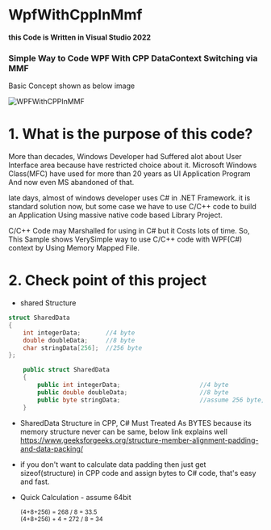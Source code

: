# WpfWithCppInMmf
**this Code is Written in Visual Studio 2022**

### Simple Way to Code WPF With CPP DataContext Switching via MMF

Basic Concept shown as below image


![WPFWithCPPInMMF](https://user-images.githubusercontent.com/47770079/150726525-7541e8e5-79db-46ec-a1c9-f5f0a0de521b.png)

# 1. What is the purpose of this code?
More than decades, Windows Developer had Suffered alot about User Interface area because have restricted choice about it. 
Microsoft Windows Class(MFC) have used for more than 20 years as UI Application Program And now even MS abandoned of that.

late days, almost of windows developer uses C# in .NET Framework. it is standard solution now, but some case we have to use C/C++ code to build an Application
Using massive native code based Library Project.

C/C++ Code may Marshalled for using in C# but it Costs lots of time. 
So, This Sample shows VerySimple way to use C/C++ code with WPF(C#) context by Using Memory Mapped File. 

# 2. Check point of this project

* shared Structure

```cpp
struct SharedData
{
	int integerData;       //4 byte
	double doubleData;     //8 byte
	char stringData[256];  //256 byte
};
```

```C#
    public struct SharedData
    {
        public int integerData;                      //4 byte
        public double doubleData;                    //8 byte
        public byte stringData;                      //assume 256 byte, plus whole padding bytes
    }
```
- SharedData Structure in CPP, C# Must Treated As BYTES because its memory structure never can be same,
below link explains well
https://www.geeksforgeeks.org/structure-member-alignment-padding-and-data-packing/

* if you don't want to calculate data padding then just get sizeof(structure) in CPP code and assign bytes to C# code, that's easy and fast.

* Quick Calculation - assume 64bit

   <sub>(4+8+256) = 268 / 8 = 33.5</sub></br>
   <sub>(4+8+256) + 4 = 272 / 8 = 34</sub>
